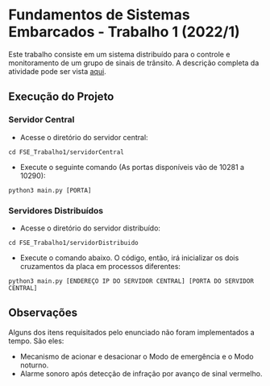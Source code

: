 # Fundamentos de Sistemas Embarcados - Trabalho 1 (2022/1)

Este trabalho consiste em um sistema distribuído para o controle e monitoramento de um grupo de sinais de trânsito.
A descrição completa da atividade pode ser vista [aqui](https://gitlab.com/fse_fga/trabalhos-2022_1/trabalho-1-2022-1).

## Execução do Projeto

### Servidor Central
* Acesse o diretório do servidor central:
```
cd FSE_Trabalho1/servidorCentral
```
* Execute o seguinte comando (As portas disponíveis vão de 10281 a 10290):
```
python3 main.py [PORTA]
```

### Servidores Distribuídos
* Acesse o diretório do servidor distribuído:

```
cd FSE_Trabalho1/servidorDistribuido
```
* Execute o comando abaixo. O código, então, irá inicializar os dois cruzamentos da placa em processos diferentes:
```
python3 main.py [ENDEREÇO IP DO SERVIDOR CENTRAL] [PORTA DO SERVIDOR CENTRAL]
```

## Observações
Alguns dos itens requisitados pelo enunciado não foram implementados a tempo. São eles:

* Mecanismo de acionar e desacionar o Modo de emergência e o Modo noturno.
* Alarme sonoro após  detecção de infração por avanço de sinal vermelho.
